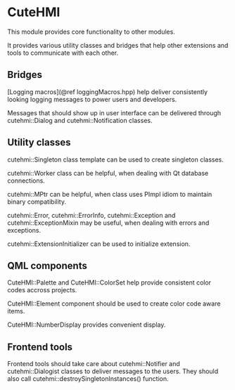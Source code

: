 # CuteHMI

This module provides core functionality to other modules.

It provides various utility classes and bridges that help other extensions and tools to communicate with each other.

## Bridges

[Logging macros](@ref loggingMacros.hpp) help deliver consistently looking logging messages to power users and developers.

Messages that should show up in user interface can be delivered through cutehmi::Dialog and cutehmi::Notification classes.

## Utility classes

cutehmi::Singleton class template can be used to create singleton classes.

cutehmi::Worker class can be helpful, when dealing with Qt database connections.

cutehmi::MPtr can be helpful, when class uses PImpl idiom to maintain binary compatibility.

cutehmi::Error, cutehmi::ErrorInfo, cutehmi::Exception and cutehmi::ExceptionMixin may be useful, when dealing with errors and
exceptions.

cutehmi::ExtensionInitializer can be used to initialize extension.

## QML components

CuteHMI::Palette and CuteHMI::ColorSet help provide consistent color codes accross projects.

CuteHMI::Element component should be used to create color code aware items.

CuteHMI::NumberDisplay provides convenient display.

## Frontend tools

Frontend tools should take care about cutehmi::Notifier and cutehmi::Dialogist classes to deliver messages to the users. They should
also call cutehmi::destroySingletonInstances() function.
